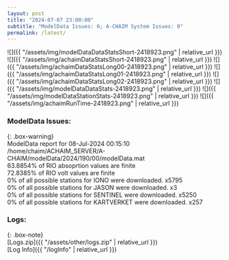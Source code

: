 ```yaml
---
layout: post
title: "2024-07-07 23:00:00"
subtitle: "ModelData Issues: 6; A-CHAIM System Issues: 0"
permalink: /latest/
---
```


![]({{ "/assets/img/modelDataDataStatsShort-2418923.png" | relative_url }})
![]({{ "/assets/img/achaimDataStatsShort-2418923.png" | relative_url }})
![]({{ "/assets/img/achaimDataStatsLong00-2418923.png" | relative_url }})
![]({{ "/assets/img/achaimDataStatsLong01-2418923.png" | relative_url }})
![]({{ "/assets/img/achaimDataStatsLong02-2418923.png" | relative_url }})
![]({{ "/assets/img/modelDataDataStats-2418923.png" | relative_url }})
![]({{ "/assets/img/modelDataStationStats-2418923.png" | relative_url }})
![]({{ "/assets/img/achaimRunTime-2418923.png" | relative_url }})


### ModelData Issues:  
  
{: .box-warning}  
 ModelData report for 08-Jul-2024 00:15:10   
 /home/chaim/ACHAIM_SERVER/A-CHAIM/modelData/2024/190/00/modelData.mat   
 63.8854% of RIO absoprtion values are finite   
 72.8385% of RIO volt values are finite   
 0% of all possible stations for IONO were downloaded. x5795   
 0% of all possible stations for JASON were downloaded. x3   
 0% of all possible stations for SENTINEL were downloaded. x5250   
 0% of all possible stations for KARTVERKET were downloaded. x257   
  


### Logs:  
  
{: .box-note}  
[Logs.zip]({{ "/assets/other/logs.zip" | relative_url }})  
[Log Info]({{ "/logInfo" | relative_url }})  
